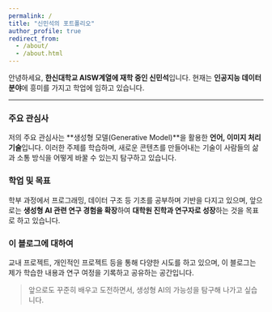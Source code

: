 ```yaml
---
permalink: /
title: "신민석의 포트폴리오"
author_profile: true
redirect_from: 
  - /about/
  - /about.html
---
```


안녕하세요, **한신대학교 AISW계열에 재학 중인 신민석**입니다.
현재는 **인공지능 데이터 분야**에 흥미를 가지고 학업에 임하고 있습니다.

---

### <i class="fas fa-brain"></i> 주요 관심사

저의 주요 관심사는 **생성형 모델(Generative Model)**을 활용한 **언어, 이미지 처리 기술**입니다. 
이러한 주제를 학습하며, 새로운 콘텐츠를 만들어내는 기술이 사람들의 삶과 소통 방식을 어떻게 바꿀 수 있는지 탐구하고 있습니다.

### <i class="fas fa-graduation-cap"></i> 학업 및 목표

학부 과정에서 프로그래밍, 데이터 구조 등 기초를 공부하며 기반을 다지고 있으며, 앞으로는 **생성형 AI 관련 연구 경험을 확장**하여 **대학원 진학과 연구자로 성장**하는 것을 목표로 하고 있습니다.

### <i class="fas fa-pencil-alt"></i> 이 블로그에 대하여

교내 프로젝트, 개인적인 프로젝트 등을 통해 다양한 시도를 하고 있으며, 이 블로그는 제가 학습한 내용과 연구 여정을 기록하고 공유하는 공간입니다.

> 앞으로도 꾸준히 배우고 도전하면서, 생성형 AI의 가능성을 탐구해 나가고 싶습니다.
